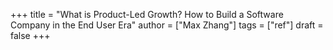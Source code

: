 +++
title = "What is Product-Led Growth? How to Build a Software Company in the End User Era"
author = ["Max Zhang"]
tags = ["ref"]
draft = false
+++
